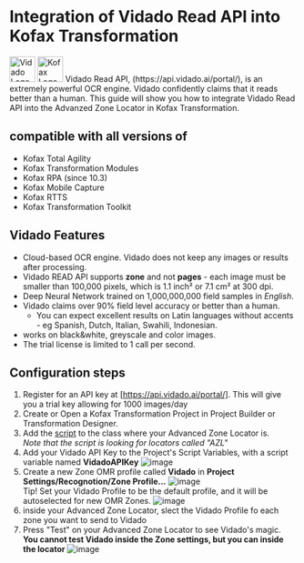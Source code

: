 # Integration of Vidado Read API into Kofax Transformation
<img src="https://vidado.ai/wp-content/themes/vidado/images/Vidado-logo-blue.png" alt="Vidado Logo" height="45">
<img src="https://www.kofax.com/-/media/Images/Global/Header/logo_header.svg" alt="Kofax Logo" height="45">
Vidado Read API, (https://api.vidado.ai/portal/), is an extremely powerful OCR engine. Vidado confidently claims that it reads better than a human.
This guide will show you how to integrate Vidado Read API into the Advanzed Zone Locator in Kofax Transformation.  

## compatible with all versions of
* Kofax Total Agility
* Kofax Transformation Modules
* Kofax RPA (since 10.3)
* Kofax Mobile Capture
* Kofax RTTS
* Kofax Transformation Toolkit

## Vidado Features
* Cloud-based OCR engine. Vidado does not keep any images or results after processing.
* Vidado READ API supports **zone** and not **pages** - each image must be smaller than 100,000 pixels, which is 1.1 inch² or 7.1 cm² at 300 dpi.
* Deep Neural Network trained on 1,000,000,000 field samples in *English*.
* Vidado claims over 90% field level accuracy or better than a human.
  * You can expect excellent results on Latin languages without accents - eg Spanish, Dutch, Italian, Swahili, Indonesian.
* works on black&white, greyscale and color images.
* The trial license is limited to 1 call per second.

## Configuration steps
1. Register for an API key at [https://api.vidado.ai/portal/]. This will give you a trial key allowing for 1000 images/day
1. Create or Open a Kofax Transformation Project in Project Builder or Transformation Designer.
1. Add the [script](https://github.com/KofaxRPA/Vidado/blob/master/Vidado.vb) to the class where your Advanced Zone Locator is.  
*Note that the script is looking for locators called "AZL"*
1. Add your Vidado API Key to the Project's Script Variables, with a script variable named **VidadoAPIKey**
![image](https://user-images.githubusercontent.com/47416964/74356916-695cc080-4dbf-11ea-8aa6-f6107b48e121.png)
1. Create a new Zone OMR profile called **Vidado** in **Project Settings/Recognotion/Zone Profile...**
![image](https://user-images.githubusercontent.com/47416964/74357087-a88b1180-4dbf-11ea-96a9-60c026313646.png)  
Tip! Set your Vidado Profile to be the default profile, and it will be autoselected for new OMR Zones.
![image](https://user-images.githubusercontent.com/47416964/74358438-b6da2d00-4dc1-11ea-9890-81b4dd8f3576.png)
1. inside your Advanced Zone Locator, slect the Vidado Profile fo each zone you want to send to Vidado
1. Press "Test" on your Advanced Zone Locator to see Vidado's magic. **You cannot test Vidado inside the Zone settings, but you can inside the locator**
![image](https://user-images.githubusercontent.com/47416964/74366173-c8c2cc80-4dcf-11ea-8f76-fd73810e1b00.png)

